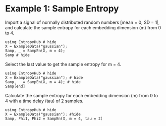 # Example 1: Sample Entropy

Import a signal of normally distributed random numbers [mean = 0; SD = 1], and calculate the
sample entropy for each embedding dimension (m) from 0 to 4.

```@example
using EntropyHub # hide
X = ExampleData("gaussian");
Samp, _ = SampEn(X, m = 4);
Samp # hide
```

Select the last value to get the sample entropy for m = 4.
```@example
using EntropyHub # hide
X = ExampleData("gaussian"); # hide
Samp, _ = SampEn(X, m = 4); # hide
Samp[end]
```

Calculate the sample entropy for each embedding dimension (m) from 0 to 4 with a time delay (tau) of 2 samples.
```@example
using EntropyHub # hide
X = ExampleData("gaussian"); #hide
Samp, Phi1, Phi2 = SampEn(X, m = 4, tau = 2)
```
